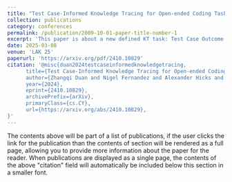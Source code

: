 ```yaml
---
title: "Test Case-Informed Knowledge Tracing for Open-ended Coding Tasks"
collection: publications
category: conferences
permalink: /publication/2009-10-01-paper-title-number-1
excerpt: 'This paper is about a new defined KT task: Test Case Outcome Prediction'
date: 2025-03-08
venue: 'LAK 25'
paperurl: 'https://arxiv.org/pdf/2410.10829'
citation: '@misc{duan2024testcaseinformedknowledgetracing,
      title={Test Case-Informed Knowledge Tracing for Open-ended Coding Tasks}, 
      author={Zhangqi Duan and Nigel Fernandez and Alexander Hicks and Andrew Lan},
      year={2024},
      eprint={2410.10829},
      archivePrefix={arXiv},
      primaryClass={cs.CY},
      url={https://arxiv.org/abs/2410.10829}, 
}'
---
```


The contents above will be part of a list of publications, if the user clicks the link for the publication than the contents of section will be rendered as a full page, allowing you to provide more information about the paper for the reader. When publications are displayed as a single page, the contents of the above "citation" field will automatically be included below this section in a smaller font.
